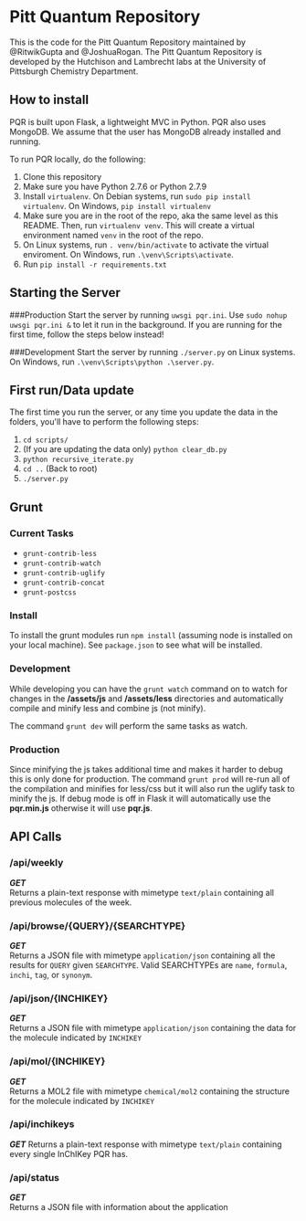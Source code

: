 # Pitt Quantum Repository
This is the code for the Pitt Quantum Repository maintained by @RitwikGupta and @JoshuaRogan.
The Pitt Quantum Repository is developed by the Hutchison and Lambrecht labs at the University of Pittsburgh Chemistry Department.

## How to install
PQR is built upon Flask, a lightweight MVC in Python. PQR also uses MongoDB. We assume that the user has MongoDB already installed and running.

To run PQR locally, do the following:  
1. Clone this repository  
2. Make sure you have Python 2.7.6 or Python 2.7.9  
3. Install `virtualenv`. On Debian systems, run `sudo pip install virtualenv`. On Windows, `pip install virtualenv`  
4. Make sure you are in the root of the repo, aka the same level as this README. Then, run `virtualenv venv`. This will create a virtual environment named `venv` in the root of the repo.  
5. On Linux systems, run `. venv/bin/activate` to activate the virtual enviroment. On Windows, run `.\venv\Scripts\activate`.  
6. Run `pip install -r requirements.txt`  

## Starting the Server
###Production
Start the server by running `uwsgi pqr.ini`. Use `sudo nohup uwsgi pqr.ini &` to let it run in the background. 
If you are running for the first time, follow the steps below instead!

###Development
Start the server by running `./server.py` on Linux systems. On Windows, run `.\venv\Scripts\python .\server.py`. 

## First run/Data update
The first time you run the server, or any time you update the data in the folders, you'll have to perform the following steps:  
1. `cd scripts/`  
2. (If you are updating the data only) `python clear_db.py`  
3. `python recursive_iterate.py`  
4. `cd ..` (Back to root)  
5. `./server.py`  

## Grunt

### Current Tasks
- `grunt-contrib-less`
- `grunt-contrib-watch`
- `grunt-contrib-uglify`
- `grunt-contrib-concat`
- `grunt-postcss`

### Install
To install the grunt modules run `npm install` (assuming node is installed on your local machine). See `package.json` to see what will be installed. 

### Development
While developing you can have the `grunt watch` command on to watch for changes in the **/assets/js** and **/assets/less** directories and automatically compile and minify less and combine js (not minify). 

The command `grunt dev` will perform the same tasks as watch.  

### Production
Since minifying the js takes additional time and makes it harder to debug this is only done for production. The command `grunt prod` will re-run all of the compilation and minifies for less/css but it will also run the uglify task to minify the js. If debug mode is off in Flask it will automatically use the **pqr.min.js** otherwise it will use **pqr.js**. 

## API Calls

### /api/weekly  
**_GET_**  
Returns a plain-text response with mimetype `text/plain` containing all previous molecules of the week.  

### /api/browse/\{QUERY\}/\{SEARCHTYPE\}  
**_GET_**  
Returns a JSON file with mimetype `application/json` containing all the results for `QUERY` given `SEARCHTYPE`. Valid SEARCHTYPEs are `name`, `formula`, `inchi`, `tag`, or `synonym`.  

### /api/json/\{INCHIKEY\}  
**_GET_**  
Returns a JSON file with mimetype `application/json` containing the data for the molecule indicated by `INCHIKEY`  

### /api/mol/\{INCHIKEY\}  
**_GET_**  
Returns a MOL2 file with mimetype `chemical/mol2` containing the structure for the molecule indicated by `INCHIKEY`  

### /api/inchikeys  
**_GET_**
Returns a plain-text response with mimetype `text/plain` containing every single InChIKey PQR has.

### /api/status  
**_GET_**  
Returns a JSON file with information about the application
